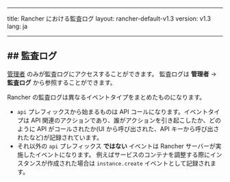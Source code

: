 * * *

title: Rancher における監査ログ layout: rancher-default-v1.3 version: v1.3 lang: ja

* * *

## ## 監査ログ

[管理者]({{site.baseurl}}/rancher/{{page.version}}/{{page.lang}}/configuration/access-control/#admin) のみが監査ログにアクセスすることができます。 監査ログは **管理者** -> **監査ログ** から参照することができます。

Rancher の監査ログは異なるイベントタイプをまとめたものになります。

* `api` プレフィックスから始まるものは API コールになります。イベントタイプは API 関連のアクションであり、誰がアクションを引き起こしたか、どのように API がコールされたか(UI から呼び出された、API キーから呼び出されたなど)が記録されています。
* それ以外の `api` プレフィックス **ではない** イベントは Rancher サーバーが実施したイベントになります。 例えばサービスのコンテナを調整する際にインスタンスが作成された場合は `instance.create` イベントとして記録されます。